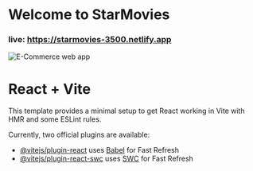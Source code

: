 # Welcome to StarMovies

### live: https://starmovies-3500.netlify.app

![E-Commerce web app](https://github.com/Rudra-Godhani/E-Commerce-web-app/assets/139685113/f761818d-4e93-4062-a4e5-44baf31ba886)

# React + Vite

This template provides a minimal setup to get React working in Vite with HMR and some ESLint rules.

Currently, two official plugins are available:

- [@vitejs/plugin-react](https://github.com/vitejs/vite-plugin-react/blob/main/packages/plugin-react/README.md) uses [Babel](https://babeljs.io/) for Fast Refresh
- [@vitejs/plugin-react-swc](https://github.com/vitejs/vite-plugin-react-swc) uses [SWC](https://swc.rs/) for Fast Refresh
